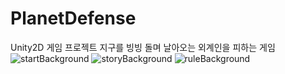 # PlanetDefense
Unity2D 게임 프로젝트 
지구를 빙빙 돌며 날아오는 외계인을 피하는 게임
![startBackground](https://user-images.githubusercontent.com/80314460/174268552-71b4de8c-6e9e-45b8-95b7-01d5511686e2.PNG)
![storyBackground](https://user-images.githubusercontent.com/80314460/174268564-8acba6bc-5dab-4a7d-8bcc-729860cb0daa.PNG)
![ruleBackground](https://user-images.githubusercontent.com/80314460/174268582-b4e94d7b-48e7-4891-8ec2-3244eedd59cf.PNG)

